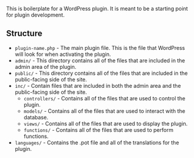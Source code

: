 This is boilerplate for a WordPress plugin. It is meant to be a starting point for plugin development.

## Structure
- `plugin-name.php` - The main plugin file. This is the file that WordPress will look for when activating the plugin.
- `admin/` - This directory contains all of the files that are included in the admin area of the plugin.
- `public/` - This directory contains all of the files that are included in the public-facing side of the site.
- `inc/` - Contain files that are included in both the admin area and the public-facing side of the site.
    - `controllers/` - Contains all of the files that are used to control the plugin.
    - `models/` - Contains all of the files that are used to interact with the database.
    - `views/` - Contains all of the files that are used to display the plugin.
    - `functions/` - Contains all of the files that are used to perform functions.
- `languages/` - Contains the .pot file and all of the translations for the plugin.